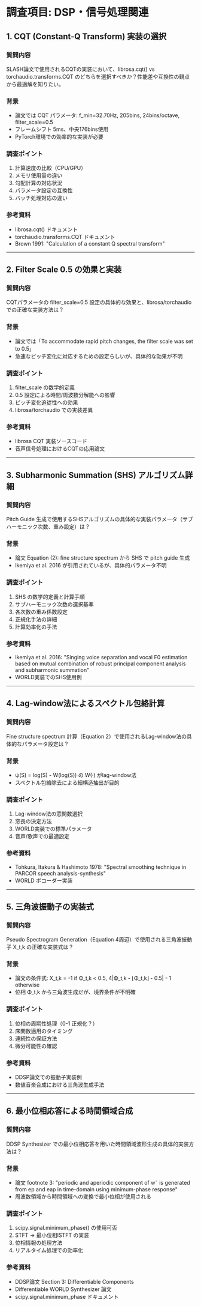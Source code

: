 # 調査項目: DSP・信号処理関連

## 1. CQT (Constant-Q Transform) 実装の選択

### 質問内容
SLASH論文で使用されるCQTの実装において、librosa.cqt() vs torchaudio.transforms.CQT のどちらを選択すべきか？性能差や互換性の観点から最適解を知りたい。

### 背景
- 論文では CQT パラメータ: f_min=32.70Hz, 205bins, 24bins/octave, filter_scale=0.5
- フレームシフト 5ms、中央176bins使用
- PyTorch環境での効率的な実装が必要

### 調査ポイント
1. 計算速度の比較（CPU/GPU）
2. メモリ使用量の違い
3. 勾配計算の対応状況
4. パラメータ設定の互換性
5. バッチ処理対応の違い

### 参考資料
- librosa.cqt() ドキュメント
- torchaudio.transforms.CQT ドキュメント
- Brown 1991: "Calculation of a constant Q spectral transform"

---

## 2. Filter Scale 0.5 の効果と実装

### 質問内容
CQTパラメータの filter_scale=0.5 設定の具体的な効果と、librosa/torchaudio での正確な実装方法は？

### 背景
- 論文では「To accommodate rapid pitch changes, the filter scale was set to 0.5」
- 急速なピッチ変化に対応するための設定らしいが、具体的な効果が不明

### 調査ポイント
1. filter_scale の数学的定義
2. 0.5 設定による時間/周波数分解能への影響
3. ピッチ変化追従性への効果
4. librosa/torchaudio での実装差異

### 参考資料
- librosa CQT 実装ソースコード
- 音声信号処理におけるCQTの応用論文

---

## 3. Subharmonic Summation (SHS) アルゴリズム詳細

### 質問内容
Pitch Guide 生成で使用するSHSアルゴリズムの具体的な実装パラメータ（サブハーモニック次数、重み設定）は？

### 背景
- 論文 Equation (2): fine structure spectrum から SHS で pitch guide 生成
- Ikemiya et al. 2016 が引用されているが、具体的パラメータ不明

### 調査ポイント
1. SHS の数学的定義と計算手順
2. サブハーモニック次数の選択基準
3. 各次数の重み係数設定
4. 正規化手法の詳細
5. 計算効率化の手法

### 参考資料
- Ikemiya et al. 2016: "Singing voice separation and vocal F0 estimation based on mutual combination of robust principal component analysis and subharmonic summation"
- WORLD実装でのSHS使用例

---

## 4. Lag-window法によるスペクトル包絡計算

### 質問内容
Fine structure spectrum 計算（Equation 2）で使用されるLag-window法の具体的なパラメータ設定は？

### 背景
- ψ(S) = log(S) - W(log(S)) の W(·) がlag-window法
- スペクトル包絡除去による細構造抽出が目的

### 調査ポイント
1. Lag-window法の窓関数選択
2. 窓長の決定方法
3. WORLD実装での標準パラメータ
4. 音声/歌声での最適設定

### 参考資料
- Tohkura, Itakura & Hashimoto 1978: "Spectral smoothing technique in PARCOR speech analysis-synthesis"
- WORLD ボコーダー実装

---

## 5. 三角波振動子の実装式

### 質問内容
Pseudo Spectrogram Generation（Equation 4周辺）で使用される三角波振動子 X_t,k の正確な実装式は？

### 背景
- 論文の条件式: X_t,k = -1 if Φ_t,k < 0.5, 4|Φ_t,k - ⌊Φ_t,k⌋ - 0.5| - 1 otherwise
- 位相 Φ_t,k から三角波生成だが、境界条件が不明確

### 調査ポイント
1. 位相の周期性処理（0-1 正規化？）
2. 床関数適用のタイミング
3. 連続性の保証方法
4. 微分可能性の確認

### 参考資料
- DDSP論文での振動子実装例
- 数値音楽合成における三角波生成手法

---

## 6. 最小位相応答による時間領域合成

### 質問内容
DDSP Synthesizer での最小位相応答を用いた時間領域波形生成の具体的実装方法は？

### 背景
- 論文 footnote 3: "periodic and aperiodic component of w˜ is generated from ep and eap in time-domain using minimum-phase response"
- 周波数領域から時間領域への変換で最小位相が使用される

### 調査ポイント
1. scipy.signal.minimum_phase() の使用可否
2. STFT → 最小位相ISTFT の実装
3. 位相情報の処理方法
4. リアルタイム処理での効率化

### 参考資料
- DDSP論文 Section 3: Differentiable Components
- Differentiable WORLD Synthesizer 論文
- scipy.signal.minimum_phase ドキュメント